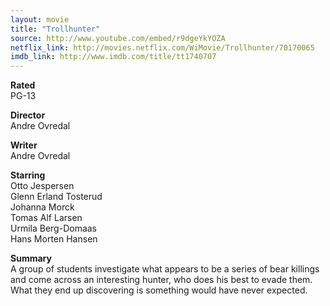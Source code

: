 ```yaml
---
layout: movie
title: "Trollhunter"
source: http://www.youtube.com/embed/r9dgeYkYOZA
netflix_link: http://movies.netflix.com/WiMovie/Trollhunter/70170065
imdb_link: http://www.imdb.com/title/tt1740707
---
```


__Rated__<br /><span class="rated ts">PG-13</span>

__Director__<br />Andre Ovredal

__Writer__<br />Andre Ovredal

__Starring__<br />Otto Jespersen<br />Glenn Erland Tosterud<br />Johanna Morck<br />Tomas Alf Larsen<br />Urmila Berg-Domaas<br />Hans Morten Hansen

__Summary__<br />A group of students investigate what appears to be a series of bear killings and come across an interesting hunter, who does his best to evade them. What they end up discovering is something would have never expected.